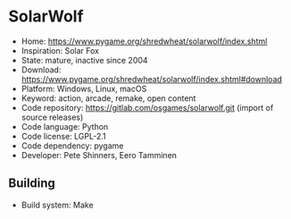 # SolarWolf

- Home: https://www.pygame.org/shredwheat/solarwolf/index.shtml
- Inspiration: Solar Fox
- State: mature, inactive since 2004
- Download: https://www.pygame.org/shredwheat/solarwolf/index.shtml#download
- Platform: Windows, Linux, macOS
- Keyword: action, arcade, remake, open content
- Code repository: https://gitlab.com/osgames/solarwolf.git (import of source releases)
- Code language: Python
- Code license: LGPL-2.1
- Code dependency: pygame
- Developer: Pete Shinners, Eero Tamminen

## Building

- Build system: Make
